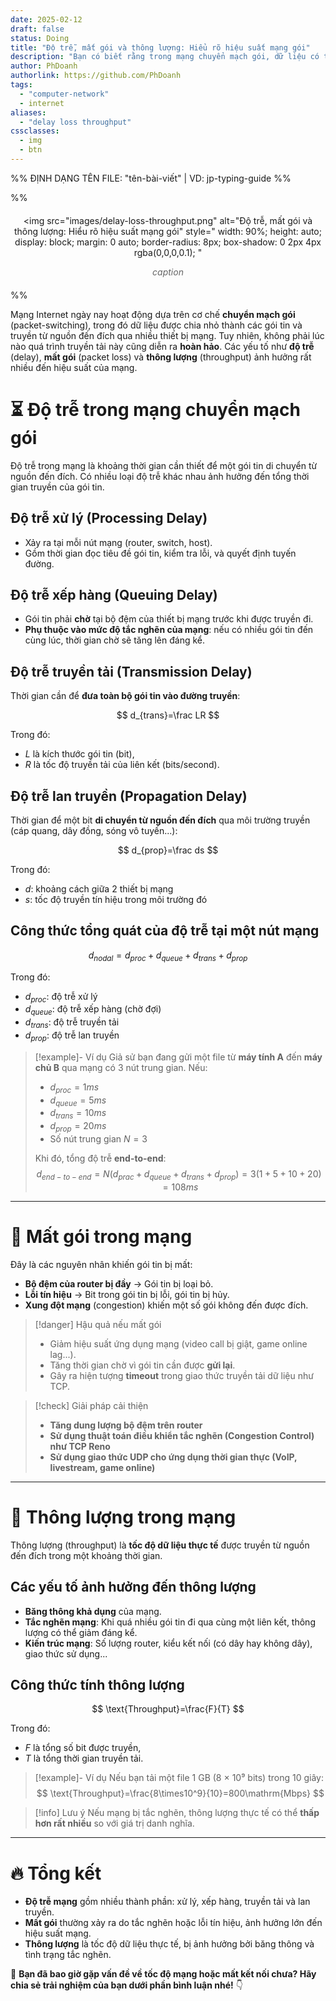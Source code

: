 ```yaml
---
date: 2025-02-12
draft: false
status: Doing
title: "Độ trễ, mất gói và thông lượng: Hiểu rõ hiệu suất mạng gói"
description: "Bạn có biết rằng trong mạng chuyển mạch gói, dữ liệu có thể bị mất, bị trễ hoặc bị giới hạn về tốc độ truyền tải? Bài viết này sẽ giúp bạn hiểu rõ về độ trễ, mất gói, thông lượng, cũng như cách chúng ảnh hưởng đến hiệu suất mạng! 🚀"
author: PhDoanh
authorlink: https://github.com/PhDoanh
tags: 
  - "computer-network"
  - internet
aliases:
  - "delay loss throughput"
cssclasses:
  - img
  - btn
---
```

%% ĐỊNH DẠNG TÊN FILE: "tên-bài-viết" | VD: jp-typing-guide %%

%% <figure style="text-align: center; margin: 20px auto;">
  <img 
    src="images/delay-loss-throughput.png"
    alt="Độ trễ, mất gói và thông lượng: Hiểu rõ hiệu suất mạng gói" 
    style="
      width: 90%;
      height: auto;
      display: block;
      margin: 0 auto;
      border-radius: 8px;
      box-shadow: 0 2px 4px rgba(0,0,0,0.1);
    "
  >
  <figcaption style="
    font-style: italic;
    color: #666;
    margin-top: 10px;
    font-size: 1em;
    padding: 0 10px;
  ">
    <em>caption</em>
  </figcaption>
</figure> %%

Mạng Internet ngày nay hoạt động dựa trên cơ chế **chuyển mạch gói** (packet-switching), trong đó dữ liệu được chia nhỏ thành các gói tin và truyền từ nguồn đến đích qua nhiều thiết bị mạng. Tuy nhiên, không phải lúc nào quá trình truyền tải này cũng diễn ra **hoàn hảo**. Các yếu tố như **độ trễ** (delay), **mất gói** (packet loss) và **thông lượng** (throughput) ảnh hưởng rất nhiều đến hiệu suất của mạng.

# ⏳ Độ trễ trong mạng chuyển mạch gói

Độ trễ trong mạng là khoảng thời gian cần thiết để một gói tin di chuyển từ nguồn đến đích. Có nhiều loại độ trễ khác nhau ảnh hưởng đến tổng thời gian truyền của gói tin.

## Độ trễ xử lý (Processing Delay)

- Xảy ra tại mỗi nút mạng (router, switch, host).
- Gồm thời gian đọc tiêu đề gói tin, kiểm tra lỗi, và quyết định tuyến đường.

## Độ trễ xếp hàng (Queuing Delay)

- Gói tin phải **chờ** tại bộ đệm của thiết bị mạng trước khi được truyền đi.
- **Phụ thuộc vào mức độ tắc nghẽn của mạng**: nếu có nhiều gói tin đến cùng lúc, thời gian chờ sẽ tăng lên đáng kể.

## Độ trễ truyền tải (Transmission Delay)
Thời gian cần để **đưa toàn bộ gói tin vào đường truyền**:

$$
d_{trans}=\frac LR
$$

Trong đó:
- $L$ là kích thước gói tin (bit),
- $R$ là tốc độ truyền tải của liên kết (bits/second).

## Độ trễ lan truyền (Propagation Delay)
Thời gian để một bit **di chuyển từ nguồn đến đích** qua môi trường truyền (cáp quang, dây đồng, sóng vô tuyến...):

$$
d_{prop}=\frac ds
$$

Trong đó:
- $d$: khoảng cách giữa 2 thiết bị mạng
- $s$: tốc độ truyền tín hiệu trong môi trường đó


## Công thức tổng quát của độ trễ tại một nút mạng

$$
d_{nodal}=d_{proc}+d_{queue}+d_{trans}+d_{prop}
$$

Trong đó:
- $d_{proc}$: độ trễ xử lý
- $d_{queue}$: độ trễ xếp hàng (chờ đợi)
- $d_{trans}$: độ trễ truyền tải
- $d_{prop}$: độ trễ lan truyền

> [!example]- Ví dụ
> Giả sử bạn đang gửi một file từ **máy tính A** đến **máy chủ B** qua mạng có 3 nút trung gian. Nếu:
> - $d_{proc}=1ms$
> - $d_{queue}=5ms$
> - $d_{trans}=10ms$
> - $d_{prop}=20ms$
> - Số nút trung gian $N=3$
> 
> Khi đó, tổng độ trễ **end-to-end**:
> $$
> d_{end-to-end}=N(d_{prac}+d_{queue}+d_{trans}+d_{prop})=3(1+5+10+20)=108ms
> $$

---

# 🚨 Mất gói trong mạng

Đây là các nguyên nhân khiến gói tin bị mất:
- **Bộ đệm của router bị đầy** → Gói tin bị loại bỏ.
- **Lỗi tín hiệu** → Bit trong gói tin bị lỗi, gói tin bị hủy.
- **Xung đột mạng** (congestion) khiến một số gói không đến được đích.

> [!danger] Hậu quả nếu mất gói
> - Giảm hiệu suất ứng dụng mạng (video call bị giật, game online lag...).
> - Tăng thời gian chờ vì gói tin cần được **gửi lại**.
> - Gây ra hiện tượng **timeout** trong giao thức truyền tải dữ liệu như TCP.

> [!check] Giải pháp cải thiện
> - **Tăng dung lượng bộ đệm trên router**  
> - **Sử dụng thuật toán điều khiển tắc nghẽn (Congestion Control) như TCP Reno**  
> - **Sử dụng giao thức UDP cho ứng dụng thời gian thực (VoIP, livestream, game online)**

---

# 📡 Thông lượng trong mạng

Thông lượng (throughput) là **tốc độ dữ liệu thực tế** được truyền từ nguồn đến đích trong một khoảng thời gian.

## Các yếu tố ảnh hưởng đến thông lượng 

- **Băng thông khả dụng** của mạng.
- **Tắc nghẽn mạng**: Khi quá nhiều gói tin đi qua cùng một liên kết, thông lượng có thể giảm đáng kể.
- **Kiến trúc mạng**: Số lượng router, kiểu kết nối (có dây hay không dây), giao thức sử dụng...

## Công thức tính thông lượng
$$
\text{Throughput}=\frac{F}{T}
$$

Trong đó:
- $F$ là tổng số bit được truyền,
- $T$ là tổng thời gian truyền tải.

> [!example]- Ví dụ
> Nếu bạn tải một file 1 GB (8 × 10⁹ bits) trong 10 giây:
> $$
> \text{Throughput}=\frac{8\times10^9}{10}=800\mathrm{Mbps}
> $$

> [!info] Lưu ý
> Nếu mạng bị tắc nghẽn, thông lượng thực tế có thể **thấp hơn rất nhiều** so với giá trị danh nghĩa.

---

# 🔥 Tổng kết
- **Độ trễ mạng** gồm nhiều thành phần: xử lý, xếp hàng, truyền tải và lan truyền.
- **Mất gói** thường xảy ra do tắc nghẽn hoặc lỗi tín hiệu, ảnh hưởng lớn đến hiệu suất mạng.
- **Thông lượng** là tốc độ dữ liệu thực tế, bị ảnh hưởng bởi băng thông và tình trạng tắc nghẽn.

📢 **Bạn đã bao giờ gặp vấn đề về tốc độ mạng hoặc mất kết nối chưa? Hãy chia sẻ trải nghiệm của bạn dưới phần bình luận nhé!** 👇
